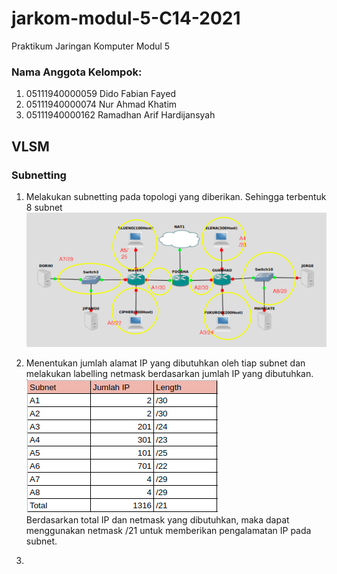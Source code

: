 # jarkom-modul-5-C14-2021

Praktikum Jaringan Komputer Modul 5 
### Nama Anggota Kelompok:
1. 05111940000059 	Dido Fabian Fayed <br>
2. 05111940000074	Nur Ahmad Khatim <br>
3. 05111940000162	Ramadhan Arif Hardijansyah <br>

## VLSM
### Subnetting
1. Melakukan subnetting pada topologi yang diberikan. Sehingga terbentuk 8 subnet
![VLSM](img/VLSM_1_Subnetting.png)

2. Menentukan jumlah alamat IP yang dibutuhkan oleh tiap subnet dan melakukan labelling netmask berdasarkan jumlah IP yang dibutuhkan. <br>
![VLSM](img/VLSM_2_JumlahIP.png) <br>
Berdasarkan total IP dan netmask yang dibutuhkan, maka dapat menggunakan netmask /21 untuk memberikan pengalamatan IP pada subnet.

3. 

